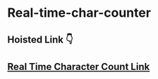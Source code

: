 # Real-time-char-counter

## Hoisted Link 👇

## [Real Time Character Count Link](https://ugamraj.github.io/Real-time-char-counter/)
